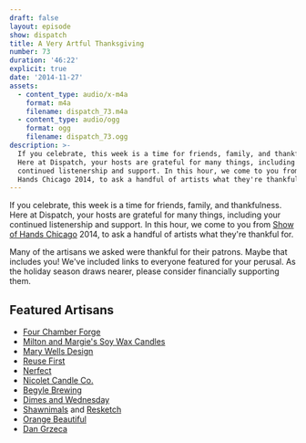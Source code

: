 ```yaml
---
draft: false
layout: episode
show: dispatch
title: A Very Artful Thanksgiving
number: 73
duration: '46:22'
explicit: true
date: '2014-11-27'
assets:
  - content_type: audio/x-m4a
    format: m4a
    filename: dispatch_73.m4a
  - content_type: audio/ogg
    format: ogg
    filename: dispatch_73.ogg
description: >-
  If you celebrate, this week is a time for friends, family, and thankfulness.
  Here at Dispatch, your hosts are grateful for many things, including your
  continued listenership and support. In this hour, we come to you from Show of
  Hands Chicago 2014, to ask a handful of artists what they're thankful for.
---
```

If you celebrate, this week is a time for friends, family, and thankfulness. Here at Dispatch, your hosts are grateful for many things, including your continued listenership and support. In this hour, we come to you from [Show of Hands Chicago](http://showofhandschicago.com) 2014, to ask a handful of artists what they're thankful for.

Many of the artisans we asked were thankful for their patrons. Maybe that includes you! We've included links to everyone featured for your perusal. As the holiday season draws nearer, please consider financially supporting them.

## Featured Artisans

* [Four Chamber Forge](http://fourchamberforge.com)
* [Milton and Margie's Soy Wax Candles](http://miltonandmargies.com)
* [Mary Wells Design](https://etsy.com/shop/MaryWells)
* [Reuse First](http://reuse-first.com)
* [Nerfect](http://nerfect.com)
* [Nicolet Candle Co.](http://nicoletcandlecompany.com)
* [Begyle Brewing](http://begylebrewing.com)
* [Dimes and Wednesday](http://dimes-wednesday.com)
* [Shawnimals](http://shawnimals.com) and [Resketch](http://resketch.org)
* [Orange Beautiful](http://orangebeautiful.com)
* [Dan Grzeca](http://groundup.bigcartel.com)